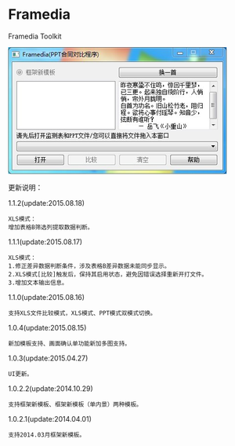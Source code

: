 Framedia
====

Framedia Toolkit

<img src="https://raw.githubusercontent.com/HackerX/Framedia/master/Framedia.jpg" alt="" />

更新说明：

1.1.2(update:2015.08.18)

    XLS模式：
    增加表格B筛选列提取数据判断。

1.1.1(update:2015.08.17)

    XLS模式：
    1.修正差异数据判断条件，涉及表格B差异数据未能同步显示。
    2.XLS模式[比较]触发后，保持其启用状态，避免因错误选择重新开打文件。
    3.增加文本输出信息。

1.1.0(update:2015.08.16)

    支持XLS文件比较模式，XLS模式、PPT模式双模式切换。

1.0.4(update:2015.08.15)

    新加模板支持、画面确认单功能新加多图支持。

1.0.3(update:2015.04.27)

    UI更新。

1.0.2.2(update:2014.10.29)

    支持框架新模板、框架新模板（单内景）两种模板。

1.0.2.1(update:2014.04.01)

    支持2014.03月框架新模板。
